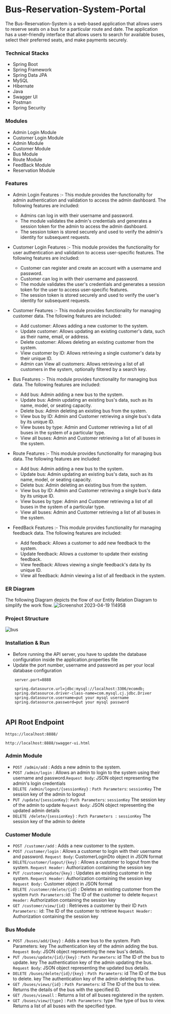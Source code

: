 # Bus-Reservation-System-Portal

The Bus-Reservation-System is a web-based application that allows users to reserve seats on a bus for a particular route and date. The application has a user-friendly interface that allows users to search for available buses, select their preferred seats, and make payments securely.







### Technical Stacks

- Spring Boot 
- Spring Framework
- Spring Data JPA 
- MySQL 
- Hibernate
- Java
- Swagger UI
- Postman
- Spring Security



### Modules

-  Admin Login Module
-  Customer Login Module
-  Admin Module
-  Customer Module
-  Bus Module
-  Route Module
-  FeedBack Module
-  Reservation Module



### Features

* Admin Login Features :-
    This module provides the functionality for admin authentication and validation to access the admin dashboard. The following features are included:
    
    * Admins can log in with their username and password.
    * The module validates the admin's credentials and generates a session token for the admin to access the admin dashboard.
    * The session token is stored securely and used to verify the admin's identity for subsequent requests.
* Customer Login Features :-
  This module provides the functionality for user authentication and validation to access user-specific features. The following features are included:

  * Customer can register and create an account with a username and password.
  * Customer can log in with their username and password.
  * The module validates the user's credentials and generates a session token for the user to access user-specific features.
  * The session token is stored securely and used to verify the user's identity for subsequent requests. 
* Customer Features :-
  This module provides functionality for managing customer data. The following features are included:
  
  * Add customer: Allows adding a new customer to the system.
  * Update customer: Allows updating an existing customer's data, such as their name, email, or address.
  * Delete customer: Allows deleting an existing customer from the system.
  * View customer by ID: Allows retrieving a single customer's data by their unique ID.
  * Admin can View all customers: Allows retrieving a list of all customers in the system, optionally filtered by a search key.
* Bus Features :-
  This module provides functionality for managing bus data. The following features are included:
  
  * Add bus: Admin adding a new bus to the system.
  * Update bus: Admin updating an existing bus's data, such as its name, model, or seating capacity.
  * Delete bus: Admin deleting an existing bus from the system.
  * View bus by ID: Admin and Customer retrieving a single bus's data by its unique ID.
  * View buses by type: Admin and Customer retrieving a list of all buses in the system of a particular type.
  * View all buses: Admin and Customer retrieving a list of all buses in the system.
* Route Features :-
  This module provides functionality for managing bus data. The following features are included:
  
  * Add bus: Admin adding a new bus to the system.
  * Update bus: Admin updating an existing bus's data, such as its name, model, or seating capacity.
  * Delete bus: Admin deleting an existing bus from the system.
  * View bus by ID: Admin and Customer retrieving a single bus's data by its unique ID.
  * View buses by type: Admin and Customer retrieving a list of all buses in the system of a particular type.
  * View all buses: Admin and Customer retrieving a list of all buses in the system.
* FeedBack Features :-
  This module provides functionality for managing feedback data. The following features are included:
  
  * Add feedback: Allows a customer to add new feedback to the system.
  * Update feedback: Allows a customer to update their existing feedback.
  * View feedback: Allows viewing a single feedback's data by its unique ID.
  * View all feedback: Admin  viewing a list of all feedback in the system.

### ER Diagram
The following Diagram depicts the flow of our Entity Relation Diagram to simplify the work flow.
![Screenshot 2023-04-19 114958](https://user-images.githubusercontent.com/87421981/232984037-84ca017d-6fca-481a-b859-fc2182a4a532.png)

### Project Structure
![bus](https://user-images.githubusercontent.com/87421981/233263149-c348e6b0-0e3f-4a54-8392-68cb734cc47e.png)





### Installation & Run
- Before running the API server, you have to update the database configuration inside the application.properties file
- Update the port number, username and password as per your local database configuration
````
    server.port=8888

    spring.datasource.url=jdbc:mysql://localhost:3306/ecomdb;
    spring.datasource.driver-class-name=com.mysql.cj.jdbc.Driver
    spring.datasource.username=put your mysql username
    spring.datasource.password=put your mysql password
    
````
## API Root Endpoint

`https://localhost:8888/`

`http://localhost:8888/swagger-ui.html`



### Admin Module

* `POST /admin/add` : Adds a new admin to the system.
* `POST /admin/login` : Allows an admin to login to the system using their username and password.`Request Body`: JSON object representing the admin's login credentials
* `DELETE /admin/logout/{sessionKey}` : `Path Parameters`: `sessionKey` The session key of the admin to logout
* `PUT /update/{sessionKey}`: `Path Parameters`: `sessionKey` The session key of the admin to update
`Request Body`: JSON object representing the updated admin details
* `DELETE /delete/{sessionKey}` : `Path Parameters :` `sessionKey` The session key of the admin to delete


### Customer Module


* `POST /customer/add` : Adds a new customer to the system.
* `POST /customer/login` : Allows a customer to login with their username and password. `Request Body`: CustomerLoginDto object in JSON format
* `DELETE/customer/logout/{key}` : Allows a customer to logout from the system. `Request Header:` Authorization containing the session key
* `PUT /customer/update/{key}` : Updates an existing customer in the system.
`Request Header:` Authorization containing the session key
`Request Body:` Customer object in JSON format
* `DELETE /customer/delete/{id}` : Deletes an existing customer from the system
`Path Parameters:`id: The ID of the customer to delete
`Request Header:` Authorization containing the session key
* `GET /customer/view/{id}` : Retrieves a customer by their ID `Path Parameters:` id: The ID of the customer to retrieve
`Request Header:` Authorization containing the session key


### Bus Module


* `POST /buses/add/{key}` : Adds a new bus to the system. Path Parameters: key The authentication key of the admin adding the bus. `Request Body`: JSON object representing the new bus's details.
* `PUT /buses/update/{id}/{key}` : `Path Parameters`: id The ID of the bus to update. key The authentication key of the admin updating the bus. `Request Body`: JSON object representing the updated bus details.
* `DELETE /buses/delete/{id}/{key}` : `Path Parameters`: id The ID of the bus to delete. key The authentication key of the admin deleting the bus.
* `GET /buses/views/{id}` : `Path Parameters`: id The ID of the bus to view. Returns the details of the bus with the specified ID.
* `GET /buses/viewall` : Returns a list of all buses registered in the system.
* `GET /buses/view/{type}` : `Path Parameters`: type The type of bus to view. Returns a list of all buses with the specified type.









